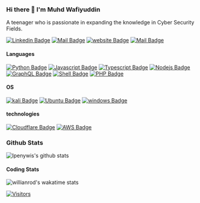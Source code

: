 ### Hi there 👋 I'm Muhd Wafiyuddin

<!--
**WarriorWiras/WarriorWiras** is a ✨ _special_ ✨ repository because its `README.md` (this file) appears on your GitHub profile.

Here are some ideas to get you started:

- 🔭 I’m currently working on ...
- 🌱 I’m currently learning ...
- 👯 I’m looking to collaborate on ...
- 🤔 I’m looking for help with ...
- 💬 Ask me about ...
- 📫 How to reach me: ...
- 😄 Pronouns: ...
- ⚡ Fun fact: ...
-->

A teenager who is passionate in expanding the knowledge in Cyber Security Fields.

[![Linkedin Badge](https://img.shields.io/badge/Wafiyuddin-0077B5?style=flat-square&logo=linkedin&logoColor=white)](https://www.linkedin.com/in/muhd-wafiyuddin-b6a48a189/) [![Mail Badge](https://img.shields.io/badge/__why0wafi__-E4405F?style=flat-square&logo=instagram&logoColor=white)](https://instagram.com/__why0wafi__)
[![website Badge](https://img.shields.io/badge/website-000000?style=flat-square&logo=About.me&logoColor=white)](https://www.wafiyuddin.tk)
[![Mail Badge](https://img.shields.io/badge/mail@muhdwafiyuddin5@gmail.com-8B89CC?style=flat-square&logo=protonmail&logoColor=white)](mailto:Mail@muhdwafiyuddin5@gmail.com)

#### Languages



[![Python Badge](https://img.shields.io/badge/Python-14354C?style=for-the-badge&logo=python&logoColor=white)](#)
[![Javascript Badge](https://img.shields.io/badge/JavaScript-323330?style=for-the-badge&logo=javascript&logoColor=F7DF1E)](#)
[![Typescript Badge](https://img.shields.io/badge/TypeScript-007ACC?style=for-the-badge&logo=typescript&logoColor=white)](#)
[![Nodejs Badge](https://img.shields.io/badge/Node.js-43853D?style=for-the-badge&logo=node.js&logoColor=white)](#)
[![GraphQL Badge](https://img.shields.io/badge/Java-ED8B00?style=for-the-badge&logo=java&logoColor=white)](#)
[![Shell Badge](https://img.shields.io/badge/Shell_Script-121011?style=for-the-badge&logo=gnu-bash&logoColor=white)](#)
[![PHP Badge](https://img.shields.io/badge/PHP-961770?style=for-the-badge&logo=php&logoColor=white)](#)

#### OS

[![kali Badge](https://img.shields.io/badge/Kali_Linux-557C94?style=for-the-badge&logo=kali-linux&logoColor=white)](#)
[![Ubuntu Badge](https://img.shields.io/badge/Ubuntu-E95420?style=for-the-badge&logo=ubuntu&logoColor=white)](#)
[![windows Badge](https://img.shields.io/badge/Windows-0078D6?style=for-the-badge&logo=windows&logoColor=white)](#)

#### technologies

[![Cloudflare Badge](https://img.shields.io/badge/Cloudflare-F38020?style=for-the-badge&logo=Cloudflare&logoColor=white)](#)
[![AWS Badge](https://img.shields.io/badge/AWS-orange?style=for-the-badge&logo=google-cloud&logoColor=black)](#)

### Github Stats

![Ipenywis's github stats](https://github-readme-stats.vercel.app/api?username=WarriorWiras&count_private=true&count_private=true&theme=vision-friendly-dark&show_icons=true)
#### Coding Stats
<!-- Check wakatime stats-->
![willianrod's wakatime stats](https://github-readme-stats.vercel.app/api/wakatime?username=WarriorWiras&count_private=true&theme=vision-friendly-dark&)



<!-- Check visitor badge -->
[![Visitors](https://api.visitorbadge.io/api/visitors?path=https%3A%2F%2Fgithub.com%2FWarriorWiras&label=WarriorWiras&countColor=%23263759)](https://visitorbadge.io/status?path=https%3A%2F%2Fgithub.com%2FWarriorWiras)
